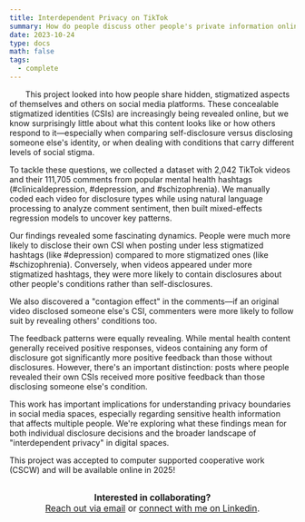 ```yaml
---
title: Interdependent Privacy on TikTok
summary: How do people discuss other people's private information online? 
date: 2023-10-24
type: docs
math: false
tags:
  - complete
---
```


<p style="text-indent: 2em;"> This project looked into how people share hidden, stigmatized aspects of themselves and others on social media platforms. These concealable stigmatized identities (CSIs) are increasingly being revealed online, but we know surprisingly little about what this content looks like or how others respond to it—especially when comparing self-disclosure versus disclosing someone else's identity, or when dealing with conditions that carry different levels of social stigma.</p>

To tackle these questions, we collected a dataset with 2,042 TikTok videos and their 111,705 comments from popular mental health hashtags (#clinicaldepression, #depression, and #schizophrenia). We manually coded each video for disclosure types while using natural language processing to analyze comment sentiment, then built mixed-effects regression models to uncover key patterns.

Our findings revealed some fascinating dynamics. People were much more likely to disclose their own CSI when posting under less stigmatized hashtags (like #depression) compared to more stigmatized ones (like #schizophrenia). Conversely, when videos appeared under more stigmatized hashtags, they were more likely to contain disclosures about other people's conditions rather than self-disclosures.

We also discovered a "contagion effect" in the comments—if an original video disclosed someone else's CSI, commenters were more likely to follow suit by revealing others' conditions too.

The feedback patterns were equally revealing. While mental health content generally received positive responses, videos containing any form of disclosure got significantly more positive feedback than those without disclosures. However, there's an important distinction: posts where people revealed their own CSIs received more positive feedback than those disclosing someone else's condition.

This work has important implications for understanding privacy boundaries in social media spaces, especially regarding sensitive health information that affects multiple people. We're exploring what these findings mean for both individual disclosure decisions and the broader landscape of "interdependent privacy" in digital spaces.

This project was accepted to computer supported cooperative work (CSCW) and will be available online in 2025! 


<div style="margin-top: 2em; text-align: center; font-size: 1.1em;">
  <strong>Interested in collaborating?</strong><br>
  <a href="mailto:tkara.mullin@ucf.edu">Reach out via email</a> or 
  <a href="https://www.linkedin.com/in/tkara-mullins/">connect with me on Linkedin</a>.
</div>



<!--more-->
